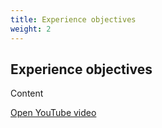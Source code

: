 ```yaml
---
title: Experience objectives
weight: 2
---
```

## Experience objectives

Content

<a class="popup-youtube" href="http://www.youtube.com/watch?v=0O2aH4XLbto">Open YouTube video</a>